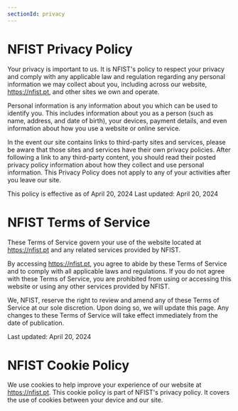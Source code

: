 ```yaml
---
sectionId: privacy
---
```


# NFIST Privacy Policy

Your privacy is important to us. It is NFIST's policy to respect your privacy and comply with any applicable law and regulation regarding any personal information we may collect about you, including across our website, https://nfist.pt, and other sites we own and operate.

Personal information is any information about you which can be used to identify you. This includes information about you as a person (such as name, address, and date of birth), your devices, payment details, and even information about how you use a website or online service.

In the event our site contains links to third-party sites and services, please be aware that those sites and services have their own privacy policies. After following a link to any third-party content, you should read their posted privacy policy information about how they collect and use personal information. This Privacy Policy does not apply to any of your activities after you leave our site.

This policy is effective as of April 20, 2024
Last updated: April 20, 2024

# NFIST Terms of Service

These Terms of Service govern your use of the website located at https://nfist.pt and any related services provided by NFIST.

By accessing https://nfist.pt, you agree to abide by these Terms of Service and to comply with all applicable laws and regulations. If you do not agree with these Terms of Service, you are prohibited from using or accessing this website or using any other services provided by NFIST.

We, NFIST, reserve the right to review and amend any of these Terms of Service at our sole discretion. Upon doing so, we will update this page. Any changes to these Terms of Service will take effect immediately from the date of publication.

Last updated: April 20, 2024

# NFIST Cookie Policy

We use cookies to help improve your experience of our website at https://nfist.pt. This cookie policy is part of NFIST's privacy policy. It covers the use of cookies between your device and our site.
